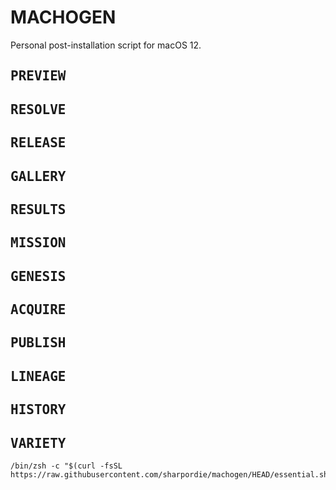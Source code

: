 # MACHOGEN

Personal post-installation script for macOS 12.

## <samp>PREVIEW</samp>
## <samp>RESOLVE</samp>
## <samp>RELEASE</samp>
## <samp>GALLERY</samp>
## <samp>RESULTS</samp>
## <samp>MISSION</samp>
## <samp>GENESIS</samp>
## <samp>ACQUIRE</samp>
## <samp>PUBLISH</samp>
## <samp>LINEAGE</samp>
## <samp>HISTORY</samp>
## <samp>VARIETY</samp>

```shell
/bin/zsh -c "$(curl -fsSL https://raw.githubusercontent.com/sharpordie/machogen/HEAD/essential.sh)"
```

